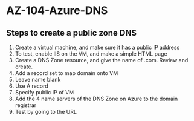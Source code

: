 # AZ-104-Azure-DNS

## Steps to create a public zone DNS

1. Create a virtual machine, and make sure it has a public IP address
2. To test, enable IIS on the VM, and make a simple HTML page
3. Create a DNS Zone resource, and give the name of <your-domain-name>.com. Review and create.
4. Add a record set to map domain onto VM
5. Leave name blank
6. Use A record
7. Specify public IP of VM
8. Add the 4 name servers of the DNS Zone on Azure to the domain registrar
9. Test by going to the URL
